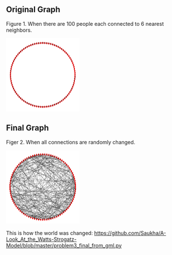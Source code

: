## Original Graph

Figure 1. When there are 100 people each connected to 6 nearest neighbors. 

<img src="https://github.com/Saukha/A-Look_At_the_Watts-Strogatz-Model/blob/master/problem3_original_graph_big.png " height="200" width="200"> 


## Final Graph
Figer 2. When all connections are randomly changed. 

<img src="https://github.com/Saukha/A-Look_At_the_Watts-Strogatz-Model/blob/master/problem3_resulting_graph_big.png " height="200" width="200"> 

This is how the world was changed:
https://github.com/Saukha/A-Look_At_the_Watts-Strogatz-Model/blob/master/problem3_final_from_gml.py
